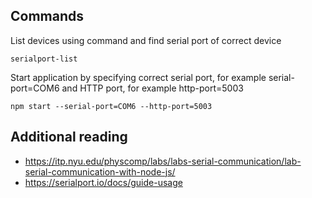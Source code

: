 ## Commands
List devices using command and find serial port of correct device
```
serialport-list
```

Start application by specifying correct serial port, for example serial-port=COM6 and HTTP port, for example http-port=5003
```
npm start --serial-port=COM6 --http-port=5003
```

## Additional reading
* https://itp.nyu.edu/physcomp/labs/labs-serial-communication/lab-serial-communication-with-node-js/
* https://serialport.io/docs/guide-usage

